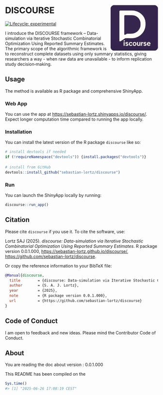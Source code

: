 
<!-- README.md is generated from README.Rmd. Please edit that file -->

# DISCOURSE <a href="https://sebastian-lortz.github.io/discourse/"><img src="man/figures/logo-comp.png" align="right" height="150" alt-text="DISCOURSE logo"/></a>

<!-- badges:start -->

[![Lifecycle:
experimental](https://img.shields.io/badge/lifecycle-experimental-orange.svg)](https://www.tidyverse.org/lifecycle/#experimental)
<!-- badges:end -->

I introduce the DISCOURSE framework – Data-simulation via Iterative
Stochastic Combinatorial Optimization Using Reported Summary Estimates.
The primary scope of the algorithmic framework is to reconstruct
complete datasets using only summary statistics, giving researchers a
way - when raw data are unavailable - to inform replication study
decision‑making.

## Usage

The method is available as R package and comprehensive ShinyApp.

### Web App

You can use the app at
<https://sebastian-lortz.shinyapps.io/discourse/>. Expect longer
computation time compared to running the app locally.

### Installation

You can install the latest version of the R package `discourse` like so:

``` r
# install devtools if needed
if (!requireNamespace("devtools")) {install.packages("devtools")}

# install from GitHub
devtools::install_github("sebastian-lortz/discourse")
```

### Run

You can launch the ShinyApp locally by running:

``` r
discourse::run_app()
```

## Citation

Please cite `discourse` if you use it. To cite the software, use:

Lortz SAJ (2025). *discourse: Data-simulation via Iterative Stochastic
Combinatorial Optimization Using Reported Summary Estimates*. R package
version 0.0.1.000, <https://sebastian-lortz.github.io/discourse/>,
<https://github.com/sebastian-lortz/discourse>.

Or copy the reference information to your BibTeX file:

``` bibtex
@Manual{discourse,
  title        = {discourse: Data‐simulation via Iterative Stochastic Combinatorial Optimization Using Reported Summary Estimates},
  author       = {S. A. J. Lortz},
  year         = {2025},
  note         = {R package version 0.0.1.000},
  url          = {https://github.com/sebastian-lortz/discourse}
}
```

## Code of Conduct

I am open to feedback and new ideas. Please mind the Contributor Code of
Conduct.

## About

You are reading the doc about version : 0.0.1.000

This README has been compiled on the

``` r
Sys.time()
#> [1] "2025-06-26 17:08:19 CEST"
```
